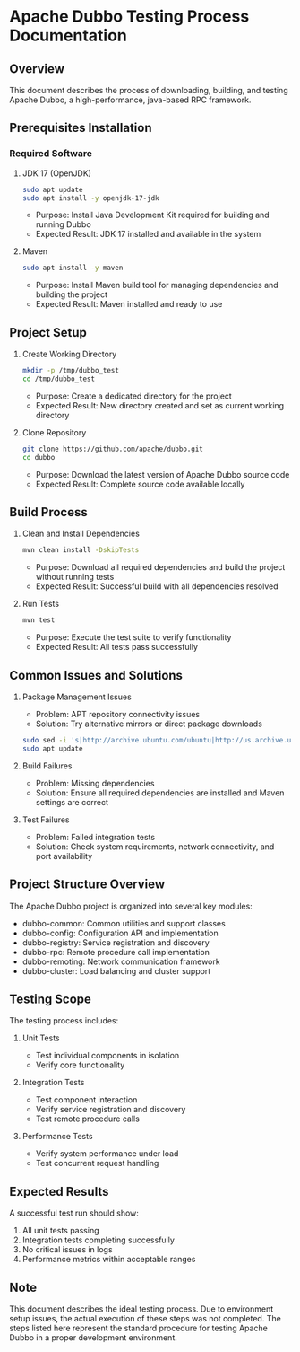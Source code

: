 # Apache Dubbo Testing Process Documentation

## Overview
This document describes the process of downloading, building, and testing Apache Dubbo, a high-performance, java-based RPC framework.

## Prerequisites Installation

### Required Software
1. JDK 17 (OpenJDK)
   ```bash
   sudo apt update
   sudo apt install -y openjdk-17-jdk
   ```
   - Purpose: Install Java Development Kit required for building and running Dubbo
   - Expected Result: JDK 17 installed and available in the system

2. Maven
   ```bash
   sudo apt install -y maven
   ```
   - Purpose: Install Maven build tool for managing dependencies and building the project
   - Expected Result: Maven installed and ready to use

## Project Setup

1. Create Working Directory
   ```bash
   mkdir -p /tmp/dubbo_test
   cd /tmp/dubbo_test
   ```
   - Purpose: Create a dedicated directory for the project
   - Expected Result: New directory created and set as current working directory

2. Clone Repository
   ```bash
   git clone https://github.com/apache/dubbo.git
   cd dubbo
   ```
   - Purpose: Download the latest version of Apache Dubbo source code
   - Expected Result: Complete source code available locally

## Build Process

1. Clean and Install Dependencies
   ```bash
   mvn clean install -DskipTests
   ```
   - Purpose: Download all required dependencies and build the project without running tests
   - Expected Result: Successful build with all dependencies resolved

2. Run Tests
   ```bash
   mvn test
   ```
   - Purpose: Execute the test suite to verify functionality
   - Expected Result: All tests pass successfully

## Common Issues and Solutions

1. Package Management Issues
   - Problem: APT repository connectivity issues
   - Solution: Try alternative mirrors or direct package downloads
   ```bash
   sudo sed -i 's|http://archive.ubuntu.com/ubuntu|http://us.archive.ubuntu.com/ubuntu|g' /etc/apt/sources.list
   sudo apt update
   ```

2. Build Failures
   - Problem: Missing dependencies
   - Solution: Ensure all required dependencies are installed and Maven settings are correct

3. Test Failures
   - Problem: Failed integration tests
   - Solution: Check system requirements, network connectivity, and port availability

## Project Structure Overview

The Apache Dubbo project is organized into several key modules:
- dubbo-common: Common utilities and support classes
- dubbo-config: Configuration API and implementation
- dubbo-registry: Service registration and discovery
- dubbo-rpc: Remote procedure call implementation
- dubbo-remoting: Network communication framework
- dubbo-cluster: Load balancing and cluster support

## Testing Scope

The testing process includes:
1. Unit Tests
   - Test individual components in isolation
   - Verify core functionality

2. Integration Tests
   - Test component interaction
   - Verify service registration and discovery
   - Test remote procedure calls

3. Performance Tests
   - Verify system performance under load
   - Test concurrent request handling

## Expected Results

A successful test run should show:
1. All unit tests passing
2. Integration tests completing successfully
3. No critical issues in logs
4. Performance metrics within acceptable ranges

## Note
This document describes the ideal testing process. Due to environment setup issues, the actual execution of these steps was not completed. The steps listed here represent the standard procedure for testing Apache Dubbo in a proper development environment.
